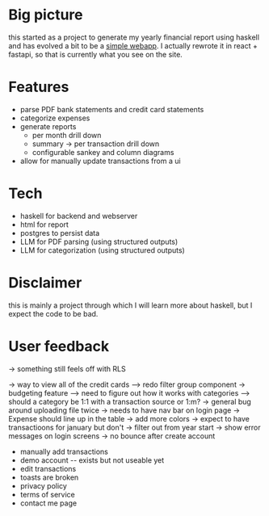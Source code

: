 # Big picture

this started as a project to generate my yearly financial report using haskell
and has evolved a bit to be a [simple webapp](https://myfinancereport.com/).
I actually rewrote it in react + fastapi, so that is currently what you see on the site.

# Features

- parse PDF bank statements and credit card statements
- categorize expenses
- generate reports
  - per month drill down
  - summary -> per transaction drill down
  - configurable sankey and column diagrams
- allow for manually update transactions from a ui

# Tech

- haskell for backend and webserver
- html for report
- postgres to persist data
- LLM for PDF parsing (using structured outputs)
- LLM for categorization (using structured outputs)

# Disclaimer

this is mainly a project through which I will learn more about haskell, but I expect the code to be bad.

# User feedback

-> something still feels off with RLS

-> way to view all of the credit cards
--> redo filter group component
-> budgeting feature
--> need to figure out how it works with categories
--> should a category be 1:1 with a transaction source or 1:m?
-> general bug around uploading file twice
-> needs to have nav bar on login page
-> Expense should line up in the table
-> add more colors
-> expect to have transactioons for january but don't
-> filter out from year start
-> show error messages on login screens
-> no bounce after create account
- manually add transactions
- demo account -- exists but not useable yet
- edit transactions
- toasts are broken
- privacy policy
- terms of service
- contact me page



